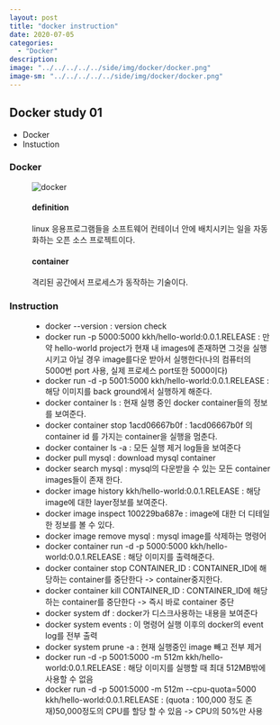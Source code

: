 ```yaml
---
layout: post
title: "docker instruction"
date: 2020-07-05
categories:
  - "Docker"
description:
image: "../../../../../side/img/docker/docker.png"
image-sm: "../../../../../side/img/docker/docker.png"
---
```

<h2>Docker study 01</h2>

<ul>
  <li>Docker</li>
  <li>Instuction</li>
</ul>

<h3>Docker</h3>
<figure>
  <img src="../../../../../side/img/docker/docker.png" alt="docker"/>
  <h4>definition</h4>
  <p>
  	linux 응용프로그램들을 소프트웨어 컨테이너 안에 배치시키는 일을 자동화하는 오픈 소스 프로젝트이다.
  </p>
  <h4>container</h4>
  <p>
  	격리된 공간에서 프로세스가 동작하는 기술이다.
  </p>
</figure>

<h3>Instruction</h3>

<figure>
	<ul>
		<li>docker --version : version check</li>
		<li>docker run -p 5000:5000 kkh/hello-world:0.0.1.RELEASE : 만약 hello-world project가 현재 내 images에 존재하면 그것을 실행시키고 아닐 경우 image를다운 받아서 실행한다(나의 컴퓨터의 5000번 port 사용, 실제 프로세스 port또한 5000이다)</li>
		<li>docker run -d -p 5001:5000 kkh/hello-world:0.0.1.RELEASE : 해당 이미지를 back ground에서 실행하게 해준다.</li>
		<li>docker container ls : 현재 실행 중인 docker container들의 정보를 보여준다.</li>
		<li>docker container stop 1acd06667b0f : 1acd06667b0f 의 container id 를 가지는 container을 실행을 멈춘다.</li>
		<li>docker container ls -a : 모든 실행 제거 log들을 보여준다</li>
		<li>docker pull mysql : download mysql container</li>
		<li>docker search mysql : mysql의 다운받을 수 있는 모든 container images들이 존재 한다.</li>
		<li>docker image history kkh/hello-world:0.0.1.RELEASE : 해당 image에 대한 layer정보를 보여준다.</li>
		<li>docker image inspect 100229ba687e : image에 대한 더 디테일한 정보를 볼 수 있다.</li>
		<li>docker image remove mysql : mysql image를 삭제하는 명령어</li>
		<li>docker container run -d -p 5000:5000 kkh/hello-world:0.0.1.RELEASE : 해당 이미지를 출력해준다.</li>
		<li>docker container stop CONTAINER_ID : CONTAINER_ID에 해당하는 container를 중단한다 -> container중지한다.</li>
        <li>docker container kill CONTAINER_ID : CONTAINER_ID에 해당하는 container를 중단한다 -> 즉시 바로 container 중단</li>
        <li>docker system df : docker가 디스크사용하는 내용을 보여준다</li>
        <li>docker system events : 이 명령어 실행 이후의 docker의 event log를 전부 출력</li>
        <li>docker system prune -a : 현재 실행중인 image 빼고 전부 제거</li>
        <li>docker run -d -p 5001:5000 -m 512m kkh/hello-world:0.0.1.RELEASE : 해당 이미지를 실행할 때 최대 512MB밖에 사용할 수 없음</li>
        <li>docker run -d -p 5001:5000 -m 512m --cpu-quota=5000 kkh/hello-world:0.0.1.RELEASE : (quota : 100,000 정도 존재)50,000정도의 CPU를 할당 할 수 있음 -> CPU의 50%만 사용</li>
	</ul>
</figure>

